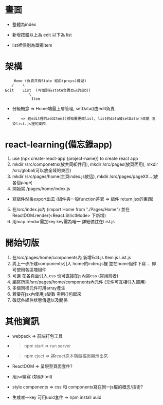 # 畫面

+ 整體為index

+ 新增按鈕以上為 edit
         以下為 list

+ list裡個別為單獨item

# 架構
        Home (負責共有State 經由(props)傳遞)
       /    \
    Edit    List  (可個別有state負責自己的部分)
               \
                Item

+ 分級概念 => Home端最上層管理, setData()由edit負責, 
+         => 經edit裡的addItem()得知要更改list, list的data被setData()改變 渲染list.js裡的東西


# react-learning(備忘錄app)

1. use (npx create-react-app {project-name}) to create react app
2. mkdir /src/componetns(放共同組件用), mkdir /src/pages(放頁面用), mkdir /src/global(可以放全域的東西)
3. mkdir /src/pages/home(主頁index.js放這), mkdir /src/pages/pageXX...(放各個page)
4. 開始寫 /pages/home/index.js
+   寫組件然後export出去 (組件與一般function差異 => 組件 return jsx的東西)
5. 在/src/index.js內 (import Home from "./Pages/Home") 並在 ReactDOM.render(<React.StrictMode> 下新增<Home />)
6. 用map rendor需加key key需為唯一 詳細備註在List.js


# 開始切版
1. 在/src/pages/home/components內 新增Edit.js Item.js List.js
2. 將上一步所建components引入 home的index.js裡 並在home組件下寫 <Edit /> <List /> ... 即可使用各區塊組件
3. 可選 在各頁面引入.css 也可直接在js內寫css (常用前者)
4. 編寫所需/src/pages/home/components內元件 (元件可互相引入調用)
5. 多個同樣元件可用array產生
6. 若要在jsx內使用js變數 需用{}包起來
7. 確認各組件狀態傳遞以及關係


# 其他資訊
+ webpack => 前端打包工具
+ >npm start  => run server
+ >npm eject => 將react原本隱藏檔案顯示出來

+ ReactDOM => 呈現至頁面套件?
+ 用jsx編寫 (類似html)
+ style components => css 和 components寫在同一js檔的概念/技術?

+ 生成唯一key 可用uuid套件 => npm install uuid



